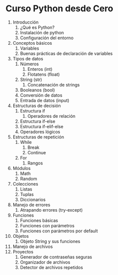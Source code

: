 # Curso Python desde Cero

1. Introducción  
   1. ¿Qué es Python?  
   2. Instalación de python   
   3. Configuración del entorno  
2. Conceptos básicos  
   1. Variables  
   2. Buenas prácticas de declaración de variables  
3. Tipos de datos  
   1. Números  
      1. Enteros (int)  
      2. Flotatens (float)  
   2. String (str)  
      1. Concatenación de strings  
   3. Booleanos (bool)  
   4. Conversión de datos  
   5. Entrada de datos (input)  
4. Estructuras de decisión  
   1. Estructura if  
      1. Operadores de relación  
   2. Estructura if-else  
   3. Estructura if-elif-else  
   4. Operadores lógicos  
5. Estructuras de repetición  
   1. While  
      1. Break  
      2. Continue   
   2. For  
      1. Rangos  
6. Módulos  
   1. Math  
   2. Random  
7. Colecciones  
   1. Listas  
   2. Tuplas  
   3. Diccionarios  
8. Manejo de errores  
   1. Atrapando errores (try-except)  
9. Funciones  
   1. Funciones básicas  
   2. Funciones con parámetros  
   3. Funciones con parámetros por default  
10. Objetos  
    1. Objeto String y sus funciones  
11. Manejo de archivos  
12. Proyectos  
    1. Generador de contraseñas seguras  
    2. Organizador de archivos  
    3. Detector de archivos repetidos